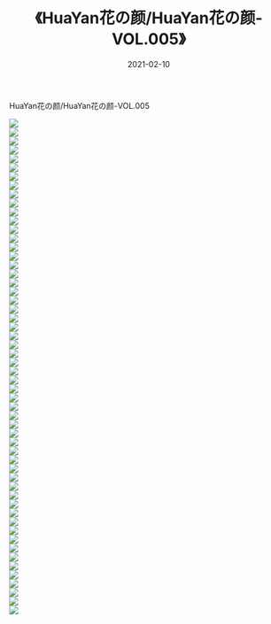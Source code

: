 ﻿---
layout: post
title:  《HuaYan花の颜/HuaYan花の颜-VOL.005》
date:   2021-02-10
img: http://pic.660000.xyz/1:/网络美图/2021/HuaYan花の颜/HuaYan花の颜-VOL.005/000.jpg
categories: [美女, 清纯, 唯美]
---

HuaYan花の颜/HuaYan花の颜-VOL.005

 ![](http://pic.660000.xyz/1:/网络美图/2021/HuaYan花の颜/HuaYan花の颜-VOL.005/001.jpg) <br>![](http://pic.660000.xyz/1:/网络美图/2021/HuaYan花の颜/HuaYan花の颜-VOL.005/002.jpg) <br>![](http://pic.660000.xyz/1:/网络美图/2021/HuaYan花の颜/HuaYan花の颜-VOL.005/003.jpg) <br>![](http://pic.660000.xyz/1:/网络美图/2021/HuaYan花の颜/HuaYan花の颜-VOL.005/004.jpg) <br>![](http://pic.660000.xyz/1:/网络美图/2021/HuaYan花の颜/HuaYan花の颜-VOL.005/005.jpg) <br>![](http://pic.660000.xyz/1:/网络美图/2021/HuaYan花の颜/HuaYan花の颜-VOL.005/006.jpg) <br>![](http://pic.660000.xyz/1:/网络美图/2021/HuaYan花の颜/HuaYan花の颜-VOL.005/007.jpg) <br>![](http://pic.660000.xyz/1:/网络美图/2021/HuaYan花の颜/HuaYan花の颜-VOL.005/008.jpg) <br>![](http://pic.660000.xyz/1:/网络美图/2021/HuaYan花の颜/HuaYan花の颜-VOL.005/009.jpg) <br>![](http://pic.660000.xyz/1:/网络美图/2021/HuaYan花の颜/HuaYan花の颜-VOL.005/010.jpg) <br>![](http://pic.660000.xyz/1:/网络美图/2021/HuaYan花の颜/HuaYan花の颜-VOL.005/011.jpg) <br>![](http://pic.660000.xyz/1:/网络美图/2021/HuaYan花の颜/HuaYan花の颜-VOL.005/012.jpg) <br>![](http://pic.660000.xyz/1:/网络美图/2021/HuaYan花の颜/HuaYan花の颜-VOL.005/013.jpg) <br>![](http://pic.660000.xyz/1:/网络美图/2021/HuaYan花の颜/HuaYan花の颜-VOL.005/014.jpg) <br>![](http://pic.660000.xyz/1:/网络美图/2021/HuaYan花の颜/HuaYan花の颜-VOL.005/015.jpg) <br>![](http://pic.660000.xyz/1:/网络美图/2021/HuaYan花の颜/HuaYan花の颜-VOL.005/016.jpg) <br>![](http://pic.660000.xyz/1:/网络美图/2021/HuaYan花の颜/HuaYan花の颜-VOL.005/017.jpg) <br>![](http://pic.660000.xyz/1:/网络美图/2021/HuaYan花の颜/HuaYan花の颜-VOL.005/018.jpg) <br>![](http://pic.660000.xyz/1:/网络美图/2021/HuaYan花の颜/HuaYan花の颜-VOL.005/019.jpg) <br>![](http://pic.660000.xyz/1:/网络美图/2021/HuaYan花の颜/HuaYan花の颜-VOL.005/020.jpg) <br>![](http://pic.660000.xyz/1:/网络美图/2021/HuaYan花の颜/HuaYan花の颜-VOL.005/021.jpg) <br>![](http://pic.660000.xyz/1:/网络美图/2021/HuaYan花の颜/HuaYan花の颜-VOL.005/022.jpg) <br>![](http://pic.660000.xyz/1:/网络美图/2021/HuaYan花の颜/HuaYan花の颜-VOL.005/023.jpg) <br>![](http://pic.660000.xyz/1:/网络美图/2021/HuaYan花の颜/HuaYan花の颜-VOL.005/024.jpg) <br>![](http://pic.660000.xyz/1:/网络美图/2021/HuaYan花の颜/HuaYan花の颜-VOL.005/025.jpg) <br>![](http://pic.660000.xyz/1:/网络美图/2021/HuaYan花の颜/HuaYan花の颜-VOL.005/026.jpg) <br>![](http://pic.660000.xyz/1:/网络美图/2021/HuaYan花の颜/HuaYan花の颜-VOL.005/027.jpg) <br>![](http://pic.660000.xyz/1:/网络美图/2021/HuaYan花の颜/HuaYan花の颜-VOL.005/028.jpg) <br>![](http://pic.660000.xyz/1:/网络美图/2021/HuaYan花の颜/HuaYan花の颜-VOL.005/029.jpg) <br>![](http://pic.660000.xyz/1:/网络美图/2021/HuaYan花の颜/HuaYan花の颜-VOL.005/030.jpg) <br>![](http://pic.660000.xyz/1:/网络美图/2021/HuaYan花の颜/HuaYan花の颜-VOL.005/031.jpg) <br>![](http://pic.660000.xyz/1:/网络美图/2021/HuaYan花の颜/HuaYan花の颜-VOL.005/032.jpg) <br>![](http://pic.660000.xyz/1:/网络美图/2021/HuaYan花の颜/HuaYan花の颜-VOL.005/033.jpg) <br>![](http://pic.660000.xyz/1:/网络美图/2021/HuaYan花の颜/HuaYan花の颜-VOL.005/034.jpg) <br>![](http://pic.660000.xyz/1:/网络美图/2021/HuaYan花の颜/HuaYan花の颜-VOL.005/035.jpg) <br>![](http://pic.660000.xyz/1:/网络美图/2021/HuaYan花の颜/HuaYan花の颜-VOL.005/036.jpg) <br>![](http://pic.660000.xyz/1:/网络美图/2021/HuaYan花の颜/HuaYan花の颜-VOL.005/037.jpg) <br>![](http://pic.660000.xyz/1:/网络美图/2021/HuaYan花の颜/HuaYan花の颜-VOL.005/038.jpg) <br>![](http://pic.660000.xyz/1:/网络美图/2021/HuaYan花の颜/HuaYan花の颜-VOL.005/039.jpg) <br>![](http://pic.660000.xyz/1:/网络美图/2021/HuaYan花の颜/HuaYan花の颜-VOL.005/040.jpg) <br>![](http://pic.660000.xyz/1:/网络美图/2021/HuaYan花の颜/HuaYan花の颜-VOL.005/041.jpg) <br>![](http://pic.660000.xyz/1:/网络美图/2021/HuaYan花の颜/HuaYan花の颜-VOL.005/042.jpg) <br>![](http://pic.660000.xyz/1:/网络美图/2021/HuaYan花の颜/HuaYan花の颜-VOL.005/043.jpg) <br>![](http://pic.660000.xyz/1:/网络美图/2021/HuaYan花の颜/HuaYan花の颜-VOL.005/044.jpg) <br>![](http://pic.660000.xyz/1:/网络美图/2021/HuaYan花の颜/HuaYan花の颜-VOL.005/045.jpg) <br>![](http://pic.660000.xyz/1:/网络美图/2021/HuaYan花の颜/HuaYan花の颜-VOL.005/046.jpg) <br>![](http://pic.660000.xyz/1:/网络美图/2021/HuaYan花の颜/HuaYan花の颜-VOL.005/047.jpg) <br>![](http://pic.660000.xyz/1:/网络美图/2021/HuaYan花の颜/HuaYan花の颜-VOL.005/048.jpg) <br>![](http://pic.660000.xyz/1:/网络美图/2021/HuaYan花の颜/HuaYan花の颜-VOL.005/049.jpg) <br>![](http://pic.660000.xyz/1:/网络美图/2021/HuaYan花の颜/HuaYan花の颜-VOL.005/050.jpg) <br>![](http://pic.660000.xyz/1:/网络美图/2021/HuaYan花の颜/HuaYan花の颜-VOL.005/051.jpg) <br>![](http://pic.660000.xyz/1:/网络美图/2021/HuaYan花の颜/HuaYan花の颜-VOL.005/052.jpg) <br>![](http://pic.660000.xyz/1:/网络美图/2021/HuaYan花の颜/HuaYan花の颜-VOL.005/053.jpg) <br>![](http://pic.660000.xyz/1:/网络美图/2021/HuaYan花の颜/HuaYan花の颜-VOL.005/054.jpg) <br>![](http://pic.660000.xyz/1:/网络美图/2021/HuaYan花の颜/HuaYan花の颜-VOL.005/055.jpg) <br>![](http://pic.660000.xyz/1:/网络美图/2021/HuaYan花の颜/HuaYan花の颜-VOL.005/056.jpg) <br>